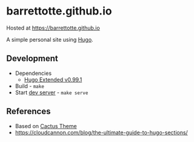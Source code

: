 # barrettotte.github.io

Hosted at https://barrettotte.github.io

A simple personal site using [Hugo](https://gohugo.io/).

## Development

- Dependencies 
  - [Hugo Extended v0.99.1](https://github.com/gohugoio/hugo/releases/tag/v0.99.1)
- Build - `make`
- Start [dev server](http://localhost:1313/) - `make serve`

## References

- Based on [Cactus Theme](https://themes.gohugo.io/themes/hugo-theme-cactus/)
- https://cloudcannon.com/blog/the-ultimate-guide-to-hugo-sections/
